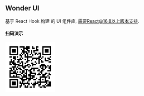 ## Wonder UI

基于 React Hook 构建 的 UI 组件库, 需要React@16.8以上版本支持.



#### 扫码演示

![预览](https://raw.githubusercontent.com/jian263994241/wonder-ui/master/docs/generate.png)

                                                                                                                                                                                                                                                                                         


